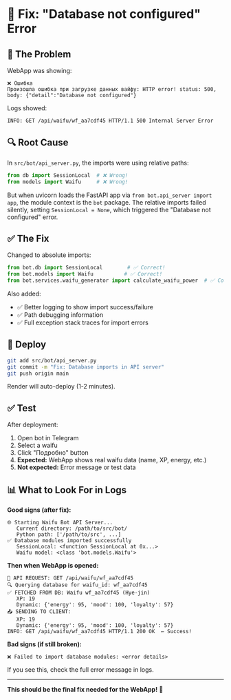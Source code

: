 # 🔧 Fix: "Database not configured" Error

## 🐛 The Problem

WebApp was showing:
```
❌ Ошибка
Произошла ошибка при загрузке данных вайфу: HTTP error! status: 500, 
body: {"detail":"Database not configured"}
```

Logs showed:
```
INFO: GET /api/waifu/wf_aa7cdf45 HTTP/1.1 500 Internal Server Error
```

## 🔍 Root Cause

In `src/bot/api_server.py`, the imports were using relative paths:
```python
from db import SessionLocal  # ❌ Wrong!
from models import Waifu     # ❌ Wrong!
```

But when uvicorn loads the FastAPI app via `from bot.api_server import app`, the module context is the `bot` package. The relative imports failed silently, setting `SessionLocal = None`, which triggered the "Database not configured" error.

## ✅ The Fix

Changed to absolute imports:
```python
from bot.db import SessionLocal        # ✅ Correct!
from bot.models import Waifu          # ✅ Correct!
from bot.services.waifu_generator import calculate_waifu_power  # ✅ Correct!
```

Also added:
- ✅ Better logging to show import success/failure
- ✅ Path debugging information
- ✅ Full exception stack traces for import errors

## 🚀 Deploy

```bash
git add src/bot/api_server.py
git commit -m "Fix: Database imports in API server"
git push origin main
```

Render will auto-deploy (1-2 minutes).

## ✅ Test

After deployment:

1. Open bot in Telegram
2. Select a waifu
3. Click "Подробно" button
4. **Expected:** WebApp shows real waifu data (name, XP, energy, etc.)
5. **Not expected:** Error message or test data

## 📊 What to Look For in Logs

**Good signs (after fix):**
```
🌐 Starting Waifu Bot API Server...
   Current directory: /path/to/src/bot/
   Python path: ['/path/to/src', ...]
✅ Database modules imported successfully
   SessionLocal: <function SessionLocal at 0x...>
   Waifu model: <class 'bot.models.Waifu'>
```

**Then when WebApp is opened:**
```
📡 API REQUEST: GET /api/waifu/wf_aa7cdf45
🔍 Querying database for waifu_id: wf_aa7cdf45
✅ FETCHED FROM DB: Waifu wf_aa7cdf45 (Hye-jin)
   XP: 19
   Dynamic: {'energy': 95, 'mood': 100, 'loyalty': 57}
📤 SENDING TO CLIENT:
   XP: 19
   Dynamic: {'energy': 95, 'mood': 100, 'loyalty': 57}
INFO: GET /api/waifu/wf_aa7cdf45 HTTP/1.1 200 OK  ← Success!
```

**Bad signs (if still broken):**
```
❌ Failed to import database modules: <error details>
```
If you see this, check the full error message in logs.

---

**This should be the final fix needed for the WebApp!** 🎉

